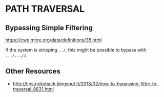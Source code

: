 # PATH TRAVERSAL  

Bypassing Simple Filtering
--------------------------

https://cwe.mitre.org/data/definitions/35.html  

If the system is stripping `../`, this might be possible to bypass with `.../...//`.

Other Resources
---------------

* http://tipstrickshack.blogspot.lt/2013/02/how-to-bypassing-filter-to-traversal_8831.html
